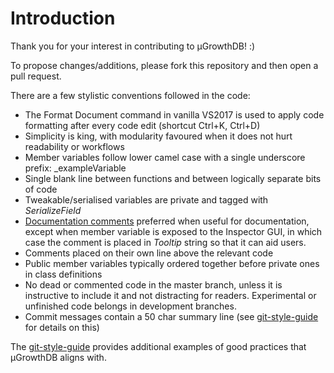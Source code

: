 # Introduction

Thank you for your interest in contributing to μGrowthDB! :)

To propose changes/additions, please fork this repository and then open a pull request.

There are a few stylistic conventions followed in the code:

* The Format Document command in vanilla VS2017 is used to apply code formatting after every code edit (shortcut Ctrl+K, Ctrl+D)
* Simplicity is king, with modularity favoured when it does not hurt readability or workflows
* Member variables follow lower camel case with a single underscore prefix: \_exampleVariable
* Single blank line between functions and between logically separate bits of code
* Tweakable/serialised variables are private and tagged with *SerializeField*
* [Documentation comments](https://docs.microsoft.com/en-us/dotnet/csharp/programming-guide/xmldoc/xml-documentation-comments) preferred when useful for documentation, except when member variable is exposed to the Inspector GUI, in which case the comment is placed in *Tooltip* string so that it can aid users.
* Comments placed on their own line above the relevant code
* Public member variables typically ordered together before private ones in class definitions
* No dead or commented code in the master branch, unless it is instructive to include it and not distracting for readers. Experimental or unfinished code belongs in development branches.
* Commit messages contain a 50 char summary line (see [git-style-guide](https://github.com/agis/git-style-guide) for details on this)

The [git-style-guide](https://github.com/agis/git-style-guide) provides additional examples of good practices that μGrowthDB aligns with.
